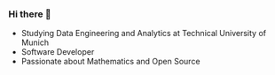 ### Hi there 👋

<!--
**simayysanli/simayysanli** is a ✨ _special_ ✨ repository because its `README.md` (this file) appears on your GitHub profile.

Here are some ideas to get you started:
-->
- Studying Data Engineering and Analytics at Technical University of Munich
- Software Developer 
- Passionate about Mathematics and Open Source


